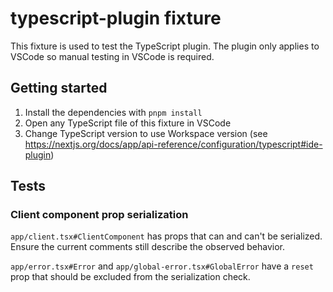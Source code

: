 # typescript-plugin fixture

This fixture is used to test the TypeScript plugin.
The plugin only applies to VSCode so manual testing in VSCode is required.

## Getting started

1. Install the dependencies with `pnpm install`
2. Open any TypeScript file of this fixture in VSCode
3. Change TypeScript version to use Workspace version (see https://nextjs.org/docs/app/api-reference/configuration/typescript#ide-plugin)

## Tests

### Client component prop serialization

`app/client.tsx#ClientComponent` has props that can and can't be serialized.
Ensure the current comments still describe the observed behavior.

`app/error.tsx#Error` and `app/global-error.tsx#GlobalError` have a `reset` prop
that should be excluded from the serialization check.
